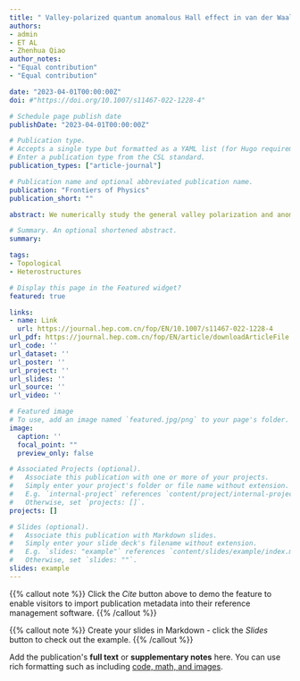```yaml
---
title: " Valley-polarized quantum anomalous Hall effect in van der Waals heterostructures based on monolayer jacutingaite family materials"
authors:
- admin
- ET AL
- Zhenhua Qiao
author_notes:
- "Equal contribution"
- "Equal contribution"

date: "2023-04-01T00:00:00Z"
doi: #"https://doi.org/10.1007/s11467-022-1228-4"

# Schedule page publish date 
publishDate: "2023-04-01T00:00:00Z"

# Publication type.
# Accepts a single type but formatted as a YAML list (for Hugo requirements).
# Enter a publication type from the CSL standard.
publication_types: ["article-journal"]

# Publication name and optional abbreviated publication name.
publication: "Frontiers of Physics"
publication_short: ""

abstract: We numerically study the general valley polarization and anomalous Hall effect in van der Waals (vdW) heterostructures based on monolayer jacutingaite family materials Pt2AX3 (A = Hg, Cd, Zn; X = S, Se, Te). We perform a systematic study on the atomic, electronic, and topological properties of vdW heterostructures composed of monolayer Pt2AX3 and two-dimensional ferromagnetic insulators. We show that four kinds of vdW heterostructures exhibit valley-polarized quantum anomalous Hall phase, i.e., Pt2HgS3/NiBr2, Pt2HgSe3/CoBr2, Pt2HgSe3/NiBr2, and Pt2ZnS3/CoBr2, with a maximum valley splitting of 134.2 meV in Pt2HgSe3/NiBr2 and sizable global band gap of 58.8 meV in Pt2HgS3/NiBr2. Our findings demonstrate an ideal platform to implement applications on topological valleytronics.

# Summary. An optional shortened abstract.
summary: 

tags:
- Topological
- Heterostructures

# Display this page in the Featured widget?
featured: true

links:
- name: Link
  url: https://journal.hep.com.cn/fop/EN/10.1007/s11467-022-1228-4
url_pdf: https://journal.hep.com.cn/fop/EN/article/downloadArticleFile.do?attachType=PDF&id=33736
url_code: ''
url_dataset: ''
url_poster: ''
url_project: ''
url_slides: ''
url_source: ''
url_video: ''

# Featured image
# To use, add an image named `featured.jpg/png` to your page's folder. 
image:
  caption: ''
  focal_point: ""
  preview_only: false

# Associated Projects (optional).
#   Associate this publication with one or more of your projects.
#   Simply enter your project's folder or file name without extension.
#   E.g. `internal-project` references `content/project/internal-project/index.md`.
#   Otherwise, set `projects: []`.
projects: []

# Slides (optional).
#   Associate this publication with Markdown slides.
#   Simply enter your slide deck's filename without extension.
#   E.g. `slides: "example"` references `content/slides/example/index.md`.
#   Otherwise, set `slides: ""`.
slides: example
---
```


{{% callout note %}}
Click the *Cite* button above to demo the feature to enable visitors to import publication metadata into their reference management software.
{{% /callout %}}

{{% callout note %}}
Create your slides in Markdown - click the *Slides* button to check out the example.
{{% /callout %}}

Add the publication's **full text** or **supplementary notes** here. You can use rich formatting such as including [code, math, and images](https://docs.hugoblox.com/content/writing-markdown-latex/).
